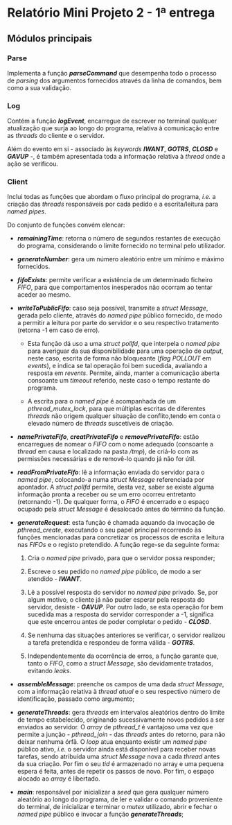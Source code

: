 # **Relatório Mini Projeto 2 - 1ª entrega**

## **Módulos principais**

### **Parse**

Implementa a função **_parseCommand_** que desempenha todo o processo de _parsing_ dos argumentos fornecidos através da linha de comandos, bem como a sua validação.

### **Log**

Contém a função **_logEvent_**, encarregue de escrever no terminal qualquer atualização que surja ao longo do programa, relativa à comunicação entre as _threads_ do cliente e o servidor. 

Além do evento em si - associado às _keywords_ **_IWANT_**, **_GOTRS_**, **_CLOSD_** e **_GAVUP_** -, é também apresentada toda a informação relativa à _thread_ onde a ação se verificou.

### **Client**

Inclui todas as funções que abordam o fluxo principal do programa, _i.e._ a criação das _threads_ responsáveis por cada pedido e a escrita/leitura para _named pipes_.

Do conjunto de funções convém elencar: 

- **_remainingTime_**: retorna o número de segundos restantes de execução do programa, considerando o limite fornecido no terminal pelo utilizador.

- **_generateNumber_**: gera um número aleatório entre um mínimo e máximo fornecidos.

- **_fifoExists_**: permite verificar a existência de um determinado ficheiro _FIFO_, para que comportamentos inesperados não ocorram ao tentar aceder ao mesmo.

- **_writeToPublicFifo_**: caso seja possível, transmite a _struct Message_, gerada pelo cliente, através do _named pipe_ público fornecido, de modo a permitir a leitura por parte do servidor e o seu respectivo tratamento (retorna -1 em caso de erro).

    - Esta função dá uso a uma _struct pollfd_, que interpela o _named pipe_ para averiguar da sua disponibilidade para uma operação de _output_, neste caso, escrita de forma não bloqueante (_flag POLLOUT_ em _events_), e indica se tal operação foi bem sucedida, avaliando a resposta em _revents_. Permite, ainda, manter a comunicação aberta consoante um _timeout_ referido, neste caso o tempo restante do programa.

    - A escrita para o _named pipe_ é acompanhada de um _pthread_mutex_lock_, para que múltiplas escritas de diferentes _threads_ não origem qualquer situação de conflito,tendo em conta o elevado número de _threads_ suscetíveis de criação.

- **_namePrivateFifo_**, **_creatPrivateFifo_** e **_removePrivateFifo_**: estão encarregues de nomear o _FIFO_ com o nome adequado (consoante a _thread_ em causa e localizado na pasta _/tmp_), de criá-lo com as permissões necessárias e de removê-lo quando já não for útil.

- **_readFromPrivateFifo_**: lê a informação enviada do servidor para o _named pipe_, colocando-a numa _struct Message_ referenciada por apontador. A _struct pollfd_ permite, desta vez, saber se existe alguma informação pronta a receber ou se um erro ocorreu entretanto (retornando -1). De qualquer forma, o _FIFO_ é encerrado e o espaço ocupado pela _struct Message_ é desalocado antes do término da função.

- **_generateRequest_**: esta função é chamada aquando da invocação de _pthread_create_, executando o seu papel principal recorrendo às funções mencionadas para concretizar os processos de escrita e leitura nas _FIFOs_ e o registo pretendido. A função rege-se da seguinte forma: 

    1. Cria o _named pipe_ privado, para que o servidor possa responder;
    2. Escreve o seu pedido no _named pipe_ público, de modo a ser atendido - **_IWANT_**.

    3. Lê a possível resposta do servidor no _named pipe_ privado. Se, por algum motivo, o cliente já não puder esperar pela resposta do servidor, desiste - **_GAVUP_**. Por outro lado, se esta operação for bem sucedida mas a resposta do servidor corresponder a -1, significa que este encerrou antes de poder completar o pedido - **_CLOSD_**.

    4. Se nenhuma das situações anteriores se verificar, o servidor realizou a tarefa pretendida e respondeu de forma válida - **_GOTRS_**.

    5. Independentemente da ocorrência de erros, a função garante que, tanto o _FIFO_, como a _struct Message_, são devidamente tratados, evitando _leaks_.

- **_assembleMessage_**: preenche os campos de uma dada _struct Message_, com a informação relativa à _thread atual_ e o seu respectivo número de identificação, passado como argumento;

- **_generateThreads_**: gera _threads_ em intervalos aleatórios dentro do limite de tempo estabelecido, originando sucessivamente novos pedidos a ser enviados ao servidor. O _array_ de _pthread_t_ é vantajoso uma vez que permite a junção - _pthread_join_ - das _threads_ antes do retorno, para não deixar nenhuma órfã. O _loop_ atua enquanto existir um _named pipe_ público ativo, _i.e._ o servidor ainda está disponível para receber novas tarefas, sendo atribuída uma _struct Message_ nova a cada _thread_ antes da sua criação. Por fim o seu _tid_ é armazenado no array e uma pequena espera é feita, antes de repetir os passos de novo. Por fim, o espaço alocado ao _array_ é libertado.

- **_main_**: responsável por inicializar a _seed_ que gera qualquer número aleatório ao longo do programa, de ler e validar o comando proveniente do terminal, de inicializar e terminar o _mutex_ utilizado, abrir e fechar o _named pipe_ público e invocar a função **_generateThreads_**;